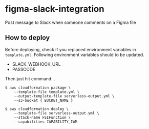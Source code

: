 # figma-slack-integration

Post message to Slack when someone comments on a Figma file

## How to deploy

Before deploying, check if you replaced environment variables in `template.yml`.
Following environment variables should to be updated.

- SLACK_WEBHOOK_URL
- PASSCODE

Then just hit command...

```
$ aws cloudformation package \
    --template-file template.yml \
    --output-template-file serverless-output.yml \
    --s3-bucket { BUCKET_NAME }

$ aws cloudformation deploy \
    --template-file serverless-output.yml \
    --stack-name FSIFunction \
    --capabilities CAPABILITY_IAM
```
